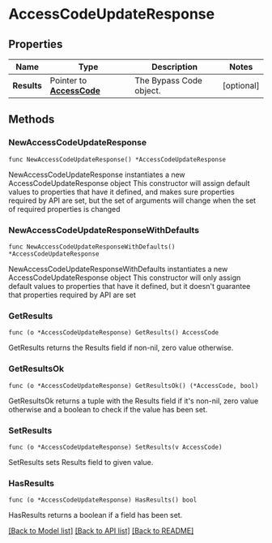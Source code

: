 # AccessCodeUpdateResponse

## Properties

Name | Type | Description | Notes
------------ | ------------- | ------------- | -------------
**Results** | Pointer to [**AccessCode**](AccessCode.md) | The Bypass Code object. | [optional] 

## Methods

### NewAccessCodeUpdateResponse

`func NewAccessCodeUpdateResponse() *AccessCodeUpdateResponse`

NewAccessCodeUpdateResponse instantiates a new AccessCodeUpdateResponse object
This constructor will assign default values to properties that have it defined,
and makes sure properties required by API are set, but the set of arguments
will change when the set of required properties is changed

### NewAccessCodeUpdateResponseWithDefaults

`func NewAccessCodeUpdateResponseWithDefaults() *AccessCodeUpdateResponse`

NewAccessCodeUpdateResponseWithDefaults instantiates a new AccessCodeUpdateResponse object
This constructor will only assign default values to properties that have it defined,
but it doesn't guarantee that properties required by API are set

### GetResults

`func (o *AccessCodeUpdateResponse) GetResults() AccessCode`

GetResults returns the Results field if non-nil, zero value otherwise.

### GetResultsOk

`func (o *AccessCodeUpdateResponse) GetResultsOk() (*AccessCode, bool)`

GetResultsOk returns a tuple with the Results field if it's non-nil, zero value otherwise
and a boolean to check if the value has been set.

### SetResults

`func (o *AccessCodeUpdateResponse) SetResults(v AccessCode)`

SetResults sets Results field to given value.

### HasResults

`func (o *AccessCodeUpdateResponse) HasResults() bool`

HasResults returns a boolean if a field has been set.


[[Back to Model list]](../README.md#documentation-for-models) [[Back to API list]](../README.md#documentation-for-api-endpoints) [[Back to README]](../README.md)


